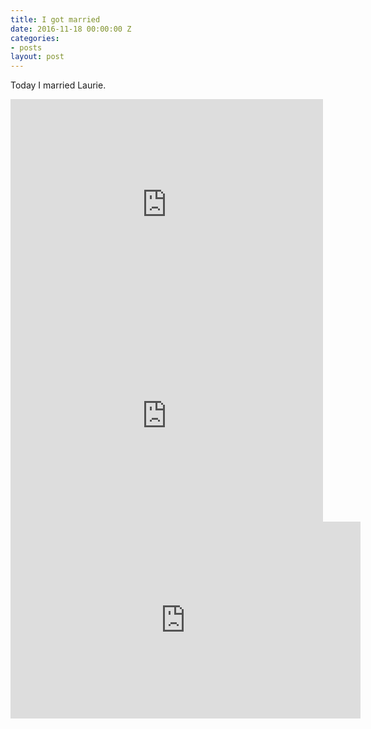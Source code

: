 ```yaml
---
title: I got married
date: 2016-11-18 00:00:00 Z
categories:
- posts
layout: post
---
```


Today I married Laurie.
<iframe src="https://www.facebook.com/plugins/post.php?href=https%3A%2F%2Fwww.facebook.com%2Fphoto.php%3Ffbid%3D1382291568514622%26set%3Da.1382334448510334%26type%3D3&width=500" width="500" height="338" style="border:none;overflow:hidden" scrolling="no" frameborder="0" allowTransparency="true" allow="encrypted-media"></iframe>
<iframe src="https://www.facebook.com/plugins/post.php?href=https%3A%2F%2Fwww.facebook.com%2Fphoto.php%3Ffbid%3D1382291678514611%26set%3Da.1382334448510334%26type%3D3&width=500" width="500" height="338" style="border:none;overflow:hidden" scrolling="no" frameborder="0" allowTransparency="true" allow="encrypted-media"></iframe>

<iframe width="560" height="315" src="https://www.youtube.com/embed/pVbn20i0I1Y" frameborder="0" allow="accelerometer; autoplay; encrypted-media; gyroscope; picture-in-picture" allowfullscreen></iframe>
